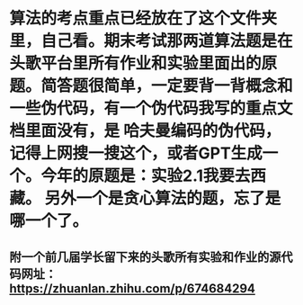 # 算法的考点重点已经放在了这个文件夹里，自己看。期末考试那两道算法题是在头歌平台里所有作业和实验里面出的原题。简答题很简单，一定要背一背概念和一些伪代码，有一个伪代码我写的重点文档里面没有，是 哈夫曼编码的伪代码，记得上网搜一搜这个，或者GPT生成一个。今年的原题是：实验2.1我要去西藏。  另外一个是贪心算法的题，忘了是哪一个了。

## 附一个前几届学长留下来的头歌所有实验和作业的源代码网址：https://zhuanlan.zhihu.com/p/674684294
